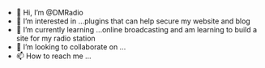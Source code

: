 - 👋 Hi, I’m @DMRadio
- 👀 I’m interested in ...plugins that can help secure my website and blog
- 🌱 I’m currently learning ...online broadcasting and am learning to build a site for my radio station
- 💞️ I’m looking to collaborate on ...
- 📫 How to reach me ...

<!---
DMRadio/DMRadio is a ✨ special ✨ repository because its `README.md` (this file) appears on your GitHub profile.
You can click the Preview link to take a look at your changes.
--->
